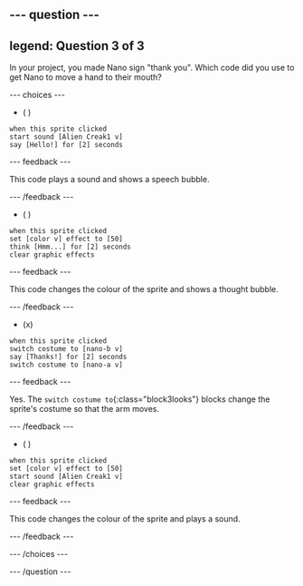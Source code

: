 
--- question ---
---
legend: Question 3 of 3
---

In your project, you made Nano sign "thank you". Which code did you use to get Nano to move a hand to their mouth?

--- choices ---

- ( ) 
```blocks3
when this sprite clicked
start sound [Alien Creak1 v]
say [Hello!] for [2] seconds 
```

  --- feedback ---

This code plays a sound and shows a speech bubble.

  --- /feedback ---

- ( ) 
```blocks3
when this sprite clicked
set [color v] effect to [50] 
think [Hmm...] for [2] seconds 
clear graphic effects 
```

  --- feedback ---

This code changes the colour of the sprite and shows a thought bubble. 

  --- /feedback ---

- (x) 
```blocks3
when this sprite clicked
switch costume to [nano-b v] 
say [Thanks!] for [2] seconds
switch costume to [nano-a v]
```

  --- feedback ---

Yes. The `switch costume to`{:class="block3looks"} blocks change the sprite's costume so that the arm moves.

  --- /feedback ---

- ( ) 
```blocks3
when this sprite clicked
set [color v] effect to [50]
start sound [Alien Creak1 v] 
clear graphic effects 
```

  --- feedback ---

This code changes the colour of the sprite and plays a sound. 

  --- /feedback ---

--- /choices ---

--- /question ---
